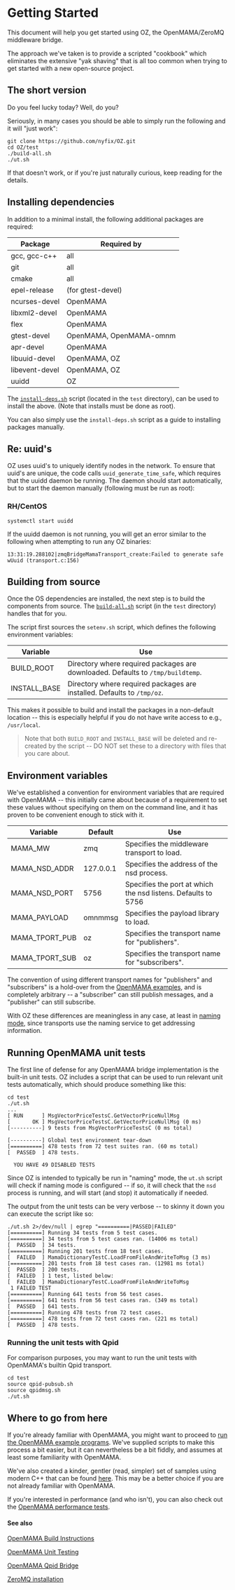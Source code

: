 
# Getting Started
This document will help you get started using OZ, the OpenMAMA/ZeroMQ middleware bridge.

The approach we've taken is to provide a scripted "cookbook" which eliminates the extensive "yak shaving" that is all too common when trying to get started with a new open-source project.

## The short version
Do you feel lucky today?  Well, do you?

Seriously, in many cases you should be able to simply run the following and it will "just work":

```
git clone https://github.com/nyfix/OZ.git
cd OZ/test
./build-all.sh
./ut.sh
```

If that doesn't work, or if you're just naturally curious, keep reading for the details.

## Installing dependencies

In addition to a minimal install, the following additional packages are required:

Package | Required by
------- | -----------
gcc, gcc-c++ | all
git | all
cmake | all
epel-release | (for gtest-devel)
ncurses-devel | OpenMAMA
libxml2-devel | OpenMAMA
flex | OpenMAMA
gtest-devel | OpenMAMA, OpenMAMA-omnm
apr-devel | OpenMAMA
libuuid-devel | OpenMAMA, OZ
libevent-devel | OpenMAMA, OZ
uuidd | OZ

The [`install-deps.sh`](../test/install-deps.sh) script (located in the `test` directory), can be used to install the above.  (Note that installs must be done as root).

You can also simply use the `install-deps.sh` script as a guide to installing packages manually.

## Re: uuid's
OZ uses uuid's to uniquely identify nodes in the network.  To ensure that uuid's are unique, the code calls `uuid_generate_time_safe`, which requires that the uuidd daemon be running.  The daemon should start automatically, but to start the daemon manually (following must be run as root):

### RH/CentOS
```
systemctl start uuidd
```

If the uuidd daemon is not running, you will get an error similar to the following when attempting to run any OZ binaries:

```
13:31:19.288102|zmqBridgeMamaTransport_create:Failed to generate safe wUuid (transport.c:156)
```

## Building from source

Once the OS dependencies are installed, the next step is to build the components from source.  The [`build-all.sh`](../test/build-all.sh) script (in the `test` directory) handles that for you.

The script first sources the `setenv.sh` script, which defines the following environment variables:

Variable | Use
------- | -----------
BUILD_ROOT | Directory where required packages are downloaded.  Defaults to `/tmp/buildtemp`.
INSTALL_BASE | Directory where required packages are installed.  Defaults to `/tmp/oz`.

This makes it possible to build and install the packages in a non-default location -- this is especially helpful if you do not have write access to e.g., `/usr/local`.

> Note that both `BUILD_ROOT` and `INSTALL_BASE` will be deleted and re-created by the script -- DO NOT set these to a directory with files that you care about.

## Environment variables
We've established a convention for environment variables that are required with OpenMAMA -- this initially came about because of a requirement to set these values without specifying on them on the command line, and it has proven to be convenient enough to stick with it.

Variable | Default | Use
------- | -----| ------
MAMA_MW | zmq| Specifies the middleware transport to load.
MAMA_NSD_ADDR| 127.0.0.1 | Specifies the address of the nsd process.
MAMA_NSD_PORT| 5756 | Specifies the port at which the nsd listens.  Defaults to 5756
MAMA_PAYLOAD | omnmmsg| Specifies the payload library to load.
MAMA_TPORT_PUB | oz | Specifies the transport name for "publishers".
MAMA_TPORT_SUB | oz | Specifies the transport name for "subscribers".

The convention of using different transport names for "publishers" and "subscribers" is a hold-over from the [OpenMAMA examples](https://openmama.github.io/openmama_quick_start_guide_running_openmama_apps.html), and is completely arbitrary -- a "subscriber" can still publish messages, and a "publisher" can still subscribe.

With OZ these differences are meaningless in any case, at least in [naming mode](Naming-Service.md), since transports use the naming service to get addressing information.


## Running OpenMAMA unit tests
The first line of defense for any OpenMAMA bridge implementation is the built-in unit tests.  OZ includes a script that can be used to run relevant unit tests automatically, which should produce something like this:

```
cd test
./ut.sh
...
[ RUN      ] MsgVectorPriceTestsC.GetVectorPriceNullMsg
[       OK ] MsgVectorPriceTestsC.GetVectorPriceNullMsg (0 ms)
[----------] 9 tests from MsgVectorPriceTestsC (0 ms total)

[----------] Global test environment tear-down
[==========] 478 tests from 72 test suites ran. (60 ms total)
[  PASSED  ] 478 tests.

  YOU HAVE 49 DISABLED TESTS
```

Since OZ is intended to typically be run in "naming" mode, the `ut.sh` script will check if naming mode is configured -- if so, it will check that the `nsd` process is running, and will start (and stop) it automatically if needed.

The output from the unit tests can be very verbose -- to skinny it down you can execute the script like so:

```
./ut.sh 2>/dev/null | egrep "==========|PASSED|FAILED"
[==========] Running 34 tests from 5 test cases.
[==========] 34 tests from 5 test cases ran. (14006 ms total)
[  PASSED  ] 34 tests.
[==========] Running 201 tests from 18 test cases.
[  FAILED  ] MamaDictionaryTestC.LoadFromFileAndWriteToMsg (3 ms)
[==========] 201 tests from 18 test cases ran. (12981 ms total)
[  PASSED  ] 200 tests.
[  FAILED  ] 1 test, listed below:
[  FAILED  ] MamaDictionaryTestC.LoadFromFileAndWriteToMsg
 1 FAILED TEST
[==========] Running 641 tests from 56 test cases.
[==========] 641 tests from 56 test cases ran. (349 ms total)
[  PASSED  ] 641 tests.
[==========] Running 478 tests from 72 test cases.
[==========] 478 tests from 72 test cases ran. (221 ms total)
[  PASSED  ] 478 tests.
```

### Running the unit tests with Qpid
For comparison purposes, you may want to run the unit tests with OpenMAMA's builtin Qpid transport.

```
cd test
source qpid-pubsub.sh
source qpidmsg.sh
./ut.sh
```

## Where to go from here
If you're already familiar with OpenMAMA, you might want to proceed to [run the OpenMAMA example programs](Running-Examples.md).  We've supplied scripts to make this process a bit easier, but it can nevertheless be a bit fiddly, and assumes at least some familiarity with OpenMAMA.

We've also created a kinder, gentler (read, simpler) set of samples using modern C++ that can be found [here](../examples/Readme.md).  This may be a better choice if you are not already familiar with OpenMAMA.

If you're interested in performance (and who isn't), you can also check out the [OpenMAMA performance tests](Performance.md).


#### See also
[OpenMAMA Build Instructions](https://openmama.finos.org/openmama_build_instructions.html)

[OpenMAMA Unit Testing](https://openmama.finos.org/openmama_unit_testing.html)

[OpenMAMA Qpid Bridge](https://openmama.finos.org/openmama_qpid_bridge.html)

[ZeroMQ installation](https://github.com/zeromq/libzmq/blob/master/INSTALL)
